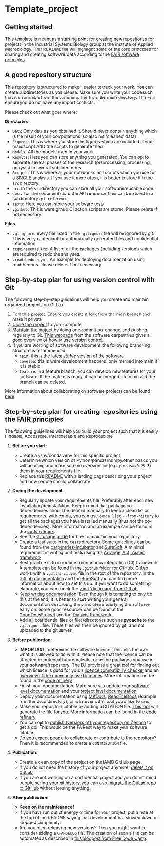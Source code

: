 # Template_project



## Getting started

This template is meant as a starting point for creating new repositories for projects in the Industrial Systems Biology group at the institute of Applied Microbiology. This README file will highlight some of the core principles for sharing and creating software/data according to the [FAIR software principles](https://www.nature.com/articles/s41597-022-01710-x).

## A good repository structure
This repository is structured to make it easier to track your work. You can create subdirectories as you please. Make sure you write your code such that it is runnable from the command line from the main directory. This will ensure you do not have any import conflicts.

Please check out what goes where:

**Directories**
- `Data`: Only data as you obtained it. Should never contain anything which is the result of your computations (so also not 'cleaned' data)
- `Figures`: This is where you store the figures which are included in your manuscript AND the scripts to generate them.
- `Models`: All the models used in your work.
- `Results`: Here you can store anything you generated. You can opt to separate several phases of the research (preprocessing, processing, analysis) in several subdirectories.
- `Scripts`: This is where all your notebooks and scripts which you use for a SINGLE analysis. If you use it more often, it is better to store it in the `src` directory.
- `src`: In the `src` directory you can store all your software/reusable code.
- `docs`: For the documentation. the API reference files can be stored in a subdirectory `api_reference`
- `tests`: Here you can store your software tests
- `.github`: This is were github CI action scripts are stored. Please delete if not necessary.

**Files**
- `.gitignore`: every file listed in the `.gitignore` file will be ignored by git. This is very confeniant for automatically generated files and confidential information
- `requirements.txt`: A list of all the packages (including version!) which are required to redo the analyses.
- `.readthedocs.yml`: An example for deploying documentation using readthedocs. Please delete if not necessary.


## Step-by-step plan for using version control with Git
The following step-by-step guidelines will help you create and maintain organized projects on GitLab

1. [Fork this project](https://docs.gitlab.com/ee/user/project/repository/forking_workflow.html). Ensure you create a fork from the main branch and make it private
2. [Clone the project](https://docs.gitlab.com/ee/user/project/repository/index.html#clone-a-repository) to your computer
3. [Maintain the project](https://docs.gitlab.com/ee/user/get_started/get_started_managing_code.html) by doing one commit per change, and pushing regularly to Git. [This webpage](https://carpentries-incubator.github.io/fair-research-software/04-version-control.html) from the software carpentries gives a good overview of how to use version control.
4. If you are working of software development, the following branching structure is recommended:
    - `main`: this is the latest *stable* version of the software
    - `develop`: this is were development happens, only merged into main if it is stable
    - `feature`: in a feature branch, you can develop new features for your software. If the feature is ready, it can be merged into main and the branch can be deleted.

More information about collaborating on software projects can be found [here](https://coderefinery.github.io/git-collaborative/)

## Step-by-step plan for creating repositories using the FAIR principles
The following guidelines will help you build your project such that it is easily Findable, Accessible, Interoperable and Reproducible

1. **Before you start**:
    - Create a venv/conda venv for this specific project
    - Determine which version of Python/pandas/numpy/other basics you will be using and make sure you version pin (e.g. `pandas==0.25.3`) them in your requirements file
    - Replace this [README](https://github.com/hackergrrl/art-of-readme#bonus-the-readme-checklist) with a landing page describing your project and how people should collaborate.

2. **During the development**:
    - Regularly update your requirements file. Preferably after each new installation/deinstallation. Keep in mind that package co-dependencies should be deleted manually to keep a clean list or requirements. with conda, you can use `conda list --from-history` to get all the packages you have installed manually (thus not the co-dependencies). More information and an example can be found in the [code refinery](https://coderefinery.github.io/reproducible-research/dependencies/).
    - See the [Git usage guide](##Step-by-step-plan-for-using-version-control-with-Git) for how to maintain your repository.
    - Create a test suite in the `tests` directory. Some guidelines can be found from the [carpentries-incubator](https://carpentries-incubator.github.io/fair-research-software/08-code-correctness.html) and [SureSoft](https://suresoft.dev/knowledge-hub/software-testing/). A minimal requirement is writing unit tests using the [Arrange, Act, Assert framework](https://automationpanda.com/2020/07/07/arrange-act-assert-a-pattern-for-writing-good-tests/)
    - Best practice is to introduce a continuous integration (CI) framework. A template can be found in the `.github` folder for [GitHub](https://carpentries-incubator.github.io/fair-research-software/ci-for-testing.html). GitLab works with a `.gitlab-ci.yml` file in the root of the repository. In the [GitLab documentation](https://docs.gitlab.com/ee/tutorials/setup_steps/) and the [SureSoft](https://suresoft.dev/knowledge-hub/continuous-integration/gitlab-ci/) you can find more information about how to set this up. If you want to do something elaborate, you can check the [yaml 'dictionary' from GitLab](https://docs.gitlab.com/ee/ci/yaml/).
    - [Keep writing documentation](https://carpentries-incubator.github.io/fair-research-software/09-code-documentation)! Even though it is tempting to only do this at the end, it is better to start writing your general documentation describing the principles underlying the software early on. Some good resources can be found at the [GoodDocsProject](https://www.thegooddocsproject.dev/) and the [Diataxis framework](https://diataxis.fr/)
    - Add all confidential files or files/directories such as __pycache__ to the `.gitignore` file. These files will then be ignored by git, and not uploaded to the git server.

3. **Before publication**:
    - **IMPORTANT**: determine the software licence. This tells the user what it is allowed to do with it. Please note that the licence can be affected by potential future patents, or by the packages you use in your software/repository. The EU provides a great tool for finding out which licence is good for you: a [licence compatibility checker](https://interoperable-europe.ec.europa.eu/collection/eupl/solution/licensing-assistant/compatibility-checker) and an [overview of the commonly used licences](https://interoperable-europe.ec.europa.eu/collection/eupl/solution/licensing-assistant/find-and-compare-software-licenses). More information can be found in the [code refinery](https://coderefinery.github.io/social-coding/software-licensing/)
    - Finish your documentation. Make sure you update your [software level documentation](https://carpentries-incubator.github.io/fair-research-software/09-code-documentation.html#software-level-documentation) and your [project level documentation](https://carpentries-incubator.github.io/fair-research-software/09-code-documentation.html#project-level-documentation)
    - Deploy your documentation using [MKDocs](https://carpentries-incubator.github.io/fair-research-software/09-code-documentation.html#documentation-tools), [ReadTheDocs](https://about.readthedocs.com/?ref=readthedocs.org) (example is in the docs directory), or whatever other tool you'd like to use.
    - Make your repository citable by adding a CITATION file. [This tool](https://citation-file-format.github.io/cff-initializer-javascript/#/) will generate the file for you. More information can be found in the [code refinery](https://coderefinery.github.io/social-coding/software-citation/)
    - You can opt to [publish (versions of) your repository on Zenodo](https://coderefinery.github.io/github-without-command-line/doi/) to get a doi. This would be the FAIRest way to make your software citable.
    - Do you expect people to collaborate or contribute to the repository? Then it is recommended to create a `CONTRIBUTION` file.

4. **Publication**:
    - Create a clean copy of the project on the iAMB GitHub page. 
    - If you do not need the history of your project anymore, [delete it on GitLab](https://stackoverflow.com/questions/42355605/how-to-delete-a-gitlab-repository)
    - If you are not working on a confidential project and you do not mind people seeing your git history, you can also [migrate the GitLab repo to GitHub](https://gist.github.com/sxflynn/3ed8f78fe9c4a115ab14857854ab7f6d) without loosing anything.

5. **After publication**: 
    - **Keep on the maintenance!**
    - If you have run out of energy or time for your project, put a note at the top of the README saying that development has slowed down or stopped completely.
    - Are you often releasing new versions? Then you might want to consider adding a `CHANGELOG` file. The creation of such a file can be automated as described in [this blogpost from Free Code Camp](https://www.freecodecamp.org/news/a-beginners-guide-to-git-what-is-a-changelog-and-how-to-generate-it/).